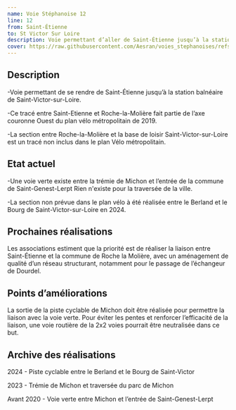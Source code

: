 ```yaml
---
name: Voie Stéphanoise 12
line: 12
from: Saint-Étienne
to: St Victor Sur Loire
description: Voie permettant d’aller de Saint-Étienne jusqu’à la station balnéaire de Saint-Victor sur Loire.
cover: https://raw.githubusercontent.com/Aesran/voies_stephanoises/refs/heads/main/assets/L12-Piste-cyclable-parc-Michon.jpg
---
```

## Description
-Voie permettant de se rendre de Saint-Étienne jusqu’à la station balnéaire de Saint-Victor-sur-Loire.

-Ce tracé entre Saint-Etienne et Roche-la-Molière fait partie de l’axe couronne Ouest du plan vélo métropolitain de 2019. 

-La section entre Roche-la-Molière et la base de loisir Saint-Victor-sur-Loire est un tracé non inclus dans le plan Vélo métropolitain. 

## Etat actuel

-Une voie verte existe entre la trémie de Michon et l’entrée de la commune de Saint-Genest-Lerpt Rien n'existe pour la traversée de la ville. 

-La section non prévue dans le plan vélo à été réalisée entre le Berland et le Bourg de Saint-Victor-sur-Loire en 2024. 


## Prochaines réalisations 
Les associations estiment que la priorité est de réaliser la liaison entre Saint-Étienne et la commune de Roche la Molière, avec un aménagement de qualité d’un réseau structurant, notamment pour le passage de l’échangeur de Dourdel. 
 

## Points d’améliorations
La sortie de la piste cyclable de Michon doit être réalisée pour permettre la liaison avec la voie verte. Pour éviter les pentes et renforcer l’efficacité de la liaison, une voie routière de la 2x2 voies pourrait être neutralisée dans ce but. 


## Archive des réalisations

2024 - Piste cyclable entre le Berland et le Bourg de Saint-Victor 

2023 -  Trémie de Michon et traversée du parc de Michon 

Avant 2020 - Voie verte entre Michon et l’entrée de Saint-Genest-Lerpt
